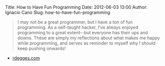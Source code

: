 Title: How to Have Fun Programming
Date: 2012-06-03 13:00
Author: Ignacio Cano
Slug: how-to-have-fun-programming

> I may not be a great programmer, but I have a ton of fun programming.
> As a self-taught hacker, I’ve always enjoyed programming to a great
> extent--but everyone has their ups and downs. These are simply my
> reflections about what makes me happy while programming, and serves as
> reminder to myself why I should keep pushing onwards!

- [rdegges.com][]

  [rdegges.com]: http://rdegges.com/how-to-have-fun-programming
    "How to Have Fun Programming"
